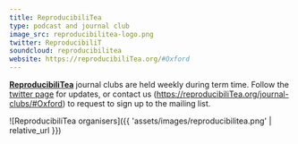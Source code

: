 ```yaml
---
title: ReproducibiliTea
type: podcast and journal club
image_src: reproducibilitea-logo.png
twitter: ReproducibiliT
soundcloud: reproducibilitea
website: https://reproducibiliTea.org/#Oxford
---
```

[**ReproducibiliTea**](https://reproducibiliTea.org/journal-clubs/#Oxford) journal clubs are held weekly during term time. Follow the
[twitter page](https://twitter.com/reproducibilit) for updates, or contact us (https://reproducibiliTea.org/journal-clubs/#Oxford) to request
to sign up to the mailing list.

![ReproducibiliTea organisers]({{ 'assets/images/reproducibilitea.png' | relative_url }})
